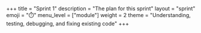 +++
title = "Sprint 1"
description = "The plan for this sprint"
layout = "sprint"
emoji = "⏱️"
menu_level = ["module"]
weight = 2
theme = "Understanding, testing, debugging, and fixing existing code"
+++
